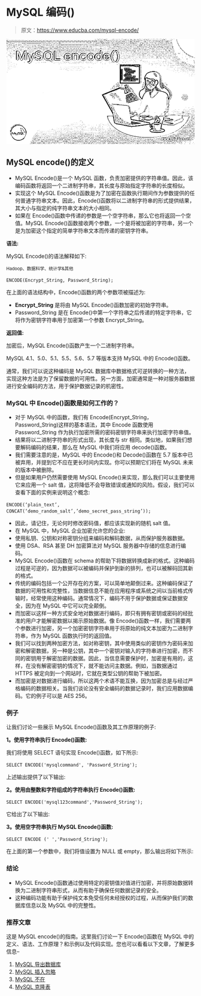 # MySQL 编码()

> 原文：<https://www.educba.com/mysql-encode/>

![MySQL encode()](img/29791862887c472d414c007967e2e159.png)



## MySQL encode()的定义

*   MySQL Encode()是一个 MySQL 函数，负责加密提供的字符串值。因此，该编码函数将返回一个二进制字符串，其长度与原始指定字符串的长度相似。
*   实现这个 MySQL Encode()函数是为了加密在函数执行期间作为参数提供的任何普通字符串文本。因此，Encode()函数将以二进制字符串的形式提供结果，其大小与指定的纯字符串文本的大小相同。
*   如果在 Encode()函数中传递的参数是一个空字符串，那么它也将返回一个空值。MySQL Encode()函数接收两个参数，一个是将被加密的字符串，另一个是为加密这个指定的简单字符串文本而传递的密钥字符串。

**语法:**

MySQL Encode()的语法解释如下:

<small>Hadoop、数据科学、统计学&其他</small>

`ENCODE(Encrypt_String, Password_String);`

在上面的语法结构中，Encode()函数的两个参数项被描述为:

*   **Encrypt_String** 是将由 MySQL Encode()函数加密的初始字符串。
*   Password_String 是在 Encode()中第一个字符串之后传递的特定字符串，它将作为密钥字符串用于加密第一个参数 Encrypt_String。

**返回值:**

加密后，MySQL Encode()函数产生一个二进制字符串。

MySQL 4.1、5.0、5.1、5.5、5.6、5.7 等版本支持 MySQL 中的 Encode()函数。

通常，我们可以说这种编码是 MySQL 数据库中数据格式可逆转换的一种方法，实现这种方法是为了保留数据的可用性。另一方面，加密通常是一种对服务器数据进行安全编码的方法，用于保护数据记录的机密性。

### MySQL 中 Encode()函数是如何工作的？

*   对于 MySQL 中的函数，我们有 Encode(Encrypt_String，Password_String)这样的基本语法，其中 Encode 函数使用 Password_String 作为执行加密所需的密码密钥字符串来执行加密字符串值。
*   结果将以二进制字符串的形式出现，其长度与 str 相同。类似地，如果我们想要解码编码的结果，那么在 MySQL 中我们将应用 decode()函数。
*   我们需要注意的是，MySQL 中的 Encode()和 Decode()函数在 5.7 版本中已被弃用，并提到它不应在更长时间内实现。你可以预期它们将在 MySQL 未来的版本中被删除。
*   但是如果用户仍然需要使用 MySQL Encode()来实现，那么我们可以主要使用它来应用一个 salt 值，这将降低不会导致错误或通知的风险。假设，我们可以查看下面的实例来说明这个概念:

`ENCODE(‘plain_text’, CONCAT(‘demo_random_salt’,’demo_secret_pass_string’));`

*   因此，请记住，无论何时修改密码值，都应该实现新的随机 salt 值。
*   在 MySQL 中，MySQL 企业加密允许您的企业:
*   使用私钥、公钥和对称密钥分组来编码和解码数据，从而保护服务器数据。
*   使用 DSA、RSA 甚至 DH 加密算法对 MySQL 服务器中存储的信息进行编码。
*   MySQL Encode()函数在 schema 的帮助下将数据转换成新的格式。这种编码过程是可逆的，因为数据可以被编码并保护到新的排列，也可以被解码回其新的格式。
*   传统的编码包括一个公开存在的方案，可以简单地颠倒过来。这种编码保证了数据的可用性和完整性，当数据信息不能在应用程序或系统之间以当前格式传输时，经常使用这种编码。通常情况下，编码不用于保护数据或保证数据安全，因为在 MySQL 中它可以完全颠倒。
*   而加密以这样一种方式安全地对数据进行编码，即只有拥有密钥或密码的经批准的用户才能解密数据以揭示原始数据。像 Encode()函数一样，我们需要两个参数进行加密，另一个加密密钥字符串用于将原始的纯文本加密为二进制字符串，作为 MySQL 函数执行时的返回值。
*   我们可以找到两种加密方法，如对称密钥，其中使用类似的密钥作为密码来加密和解密数据，另一种是公钥，其中一个密钥对输入的字符串进行加密，而不同的密钥用于解密加密的数据。因此，当信息需要保护时，加密是有用的，这样，在没有解密密钥的情况下，就不能访问主数据。例如，当数据通过 HTTPS 被定向到一个网站时，它就在类型公钥的帮助下被加密。
*   而加密是对数据进行编码，所以这两个术语不能互换，因为加密总是与经过严格编码的数据相关。当我们谈论没有安全编码的数据记录时，我们应用数据编码。它的例子可以是 AES 256。

### 例子

让我们讨论一些展示 MySQL Encode()函数及其工作原理的例子:

**1。使用字符串执行 Encode()函数:**

我们将使用 SELECT 语句实现 Encode()函数，如下所示:

`SELECT ENCODE('mysqlcommand', 'Password_String');`

上述输出提供了以下输出:

**2。使用由整数和字符组成的字符串执行 Encode()函数:**

`SELECT ENCODE('mysql123command','Password_String');`

它给出了以下输出:

**3。使用空字符串执行 MySQL Encode()函数:**

`SELECT ENCODE (' ','Password_String');`

在上面的第一个参数中，我们将值设置为 NULL 或 empty，那么输出将如下所示:

### 结论

*   MySQL Encode()函数通过使用特定的密钥值对值进行加密，并将原始数据转换为二进制字符串形式，从而有助于确保任何数据记录的安全。
*   这种编码功能有助于保护纯文本免受任何未经授权的过程，从而保护我们的数据库信息以及 MySQL 中的完整性。

### 推荐文章

这是 MySQL encode()的指南。这里我们讨论一下 Encode()函数在 MySQL 中的定义、语法、工作原理？和示例以及代码实现。您也可以看看以下文章，了解更多信息–

1.  [MySQL 导出数据库](https://www.educba.com/mysql-export-database/)
2.  [MySQL 插入忽略](https://www.educba.com/mysql-insert-ignore/)
3.  [MySQL 不在](https://www.educba.com/mysql-not-in/)
4.  [MySQL 克隆表](https://www.educba.com/mysql-clone-table/)





